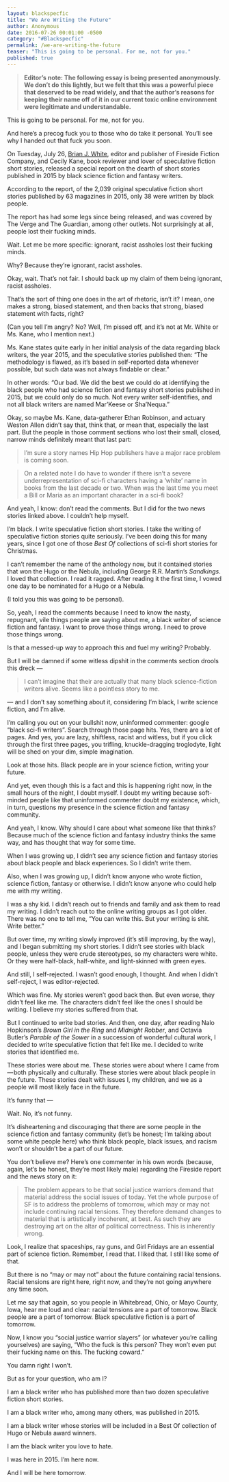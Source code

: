 ```yaml
---
layout: blackspecfic
title: "We Are Writing the Future"
author: Anonymous
date: 2016-07-26 00:01:00 -0500
category: "#Blackspecfic"
permalink: /we-are-writing-the-future
teaser: "This is going to be personal. For me, not for you."
published: true
---
```


> **Editor’s note: The following essay is being presented anonymously. We don’t do this lightly, but we felt that this was a powerful piece that deserved to be read widely, and that the author’s reasons for keeping their name off of it in our current toxic online environment were legitimate and understandable.**

This is going to be personal. For me, not for you.

And here’s a precog fuck you to those who do take it personal. You’ll see why I handed out that fuck you soon.

On Tuesday, July 26, [Brian J. White](https://twitter.com/talkwordy), editor and publisher of Fireside Fiction Company, and Cecily Kane, book reviewer and lover of speculative fiction short stories, released a special report on the dearth of short stories published in 2015 by black science fiction and fantasy writers.

According to the report, of the 2,039 original speculative fiction short stories published by 63 magazines in 2015, only 38 were written by black people.

The report has had some legs since being released, and was covered by The Verge and The Guardian, among other outlets. Not surprisingly at all, people lost their fucking minds.

Wait. Let me be more specific: ignorant, racist assholes lost their fucking minds.

Why? Because they’re ignorant, racist assholes.

Okay, wait. That’s not fair. I should back up my claim of them being ignorant, racist assholes.

That’s the sort of thing one does in the art of rhetoric, isn’t it? I mean, one makes a strong, biased statement, and then backs that strong, biased statement with facts, right?

(Can you tell I’m angry? No? Well, I’m pissed off, and it’s not at Mr. White or Ms. Kane, who I mention next.)

Ms. Kane states quite early in her initial analysis of the data regarding black writers, the year 2015, and the speculative stories published then: “The methodology is flawed, as it’s based in self-reported data whenever possible, but such data was not always findable or clear.”

In other words: “Our bad. We did the best we could do at identifying the black people who had science fiction and fantasy short stories published in 2015, but we could only do so much. Not every writer self-identifies, and not all black writers are named Mar’Keese or Sha’Nequa.”

Okay, so maybe Ms. Kane, data-gatherer Ethan Robinson, and actuary Weston Allen didn’t say that, think that, or mean that, especially the last part. But the people in those comment sections who lost their small, closed, narrow minds definitely meant that last part:

> I’m sure a story names Hip Hop publishers have a major race problem is coming soon.

> On a related note I do have to wonder if there isn’t a severe underrepresentation of sci-fi characters having a ‘white’ name in books from the last decade or two. When was the last time you meet a Bill or Maria as an important character in a sci-fi book?

And yeah, I know: don’t read the comments. But I did for the two news stories linked above. I couldn’t help myself.

I’m black. I write speculative fiction short stories. I take the writing of speculative fiction stories quite seriously. I’ve been doing this for many years, since I got one of those _Best Of_ collections of sci-fi short stories for Christmas.

I can’t remember the name of the anthology now, but it contained stories that won the Hugo or the Nebula, including George R.R. Martin’s _Sandkings_. I loved that collection. I read it ragged. After reading it the first time, I vowed one day to be nominated for a Hugo or a Nebula.

(I told you this was going to be personal).

So, yeah, I read the comments because I need to know the nasty, repugnant, vile things people are saying about me, a black writer of science fiction and fantasy. I want to prove those things wrong. I need to prove those things wrong.

Is that a messed-up way to approach this and fuel my writing? Probably.

But I will be damned if some witless dipshit in the comments section drools this dreck —

> I can’t imagine that their are actually that many black science-fiction writers alive. Seems like a pointless story to me.

— and I don’t say something about it, considering I’m black, I write science fiction, and I’m alive.

I’m calling you out on your bullshit now, uninformed commenter: google “black sci-fi writers”. Search through those page hits. Yes, there are a lot of pages. And yes, you are lazy, shiftless, racist and witless, but if you click through the first three pages, you trifling, knuckle-dragging troglodyte, light will be shed on your dim, simple imagination.

Look at those hits. Black people are in your science fiction, writing your future.

And yet, even though this is a fact and this is happening right now, in the small hours of the night, I doubt myself. I doubt my writing because soft-minded people like that uninformed commenter doubt my existence, which, in turn, questions my presence in the science fiction and fantasy community.

And yeah, I know. Why should I care about what someone like that thinks? Because much of the science fiction and fantasy industry thinks the same way, and has thought that way for some time.

When I was growing up, I didn’t see any science fiction and fantasy stories about black people and black experiences. So I didn’t write them.

Also, when I was growing up, I didn’t know anyone who wrote fiction, science fiction, fantasy or otherwise. I didn’t know anyone who could help me with my writing.

I was a shy kid. I didn’t reach out to friends and family and ask them to read my writing. I didn’t reach out to the online writing groups as I got older. There was no one to tell me, “You can write this. But your writing is shit. Write better.”

But over time, my writing slowly improved (it’s still improving, by the way), and I began submitting my short stories. I didn’t see stories with black people, unless they were crude stereotypes, so my characters were white. Or they were half-black, half-white, and light-skinned with green eyes.

And still, I self-rejected. I wasn’t good enough, I thought. And when I didn’t self-reject, I was editor-rejected.

Which was fine. My stories weren’t good back then. But even worse, they didn’t feel like me. The characters didn’t feel like the ones I should be writing. I believe my stories suffered from that.

But I continued to write bad stories. And then, one day, after reading Nalo Hopkinson’s _Brown Girl in the Ring_ and _Midnight Robber_, and Octavia Butler’s _Parable of the Sower_ in a succession of wonderful cultural work, I decided to write speculative fiction that felt like me. I decided to write stories that identified me.

These stories were about me. These stories were about where I came from — both physically and culturally. These stories were about black people in the future. These stories dealt with issues I, my children, and we as a people will most likely face in the future.

It’s funny that —

Wait. No, it’s not funny.

It’s disheartening and discouraging that there are some people in the science fiction and fantasy community (let’s be honest; I’m talking about some white people here) who think black people, black issues, and racism won’t or shouldn’t be a part of our future.

You don’t believe me? Here’s one commenter in his own words (because, again, let’s be honest, they’re most likely male) regarding the Fireside report and the news story on it:

> The problem appears to be that social justice warriors demand that material address the social issues of today. Yet the whole purpose of SF is to address the problems of tomorrow, which may or may not include continuing racial tensions. They therefore demand changes to material that is artistically incoherent, at best. As such they are destroying art on the altar of political correctness. This is inherently wrong.

Look, I realize that spaceships, ray guns, and Girl Fridays are an essential part of science fiction. Remember, I read that. I liked that. I still like some of that.

But there is no “may or may not” about the future containing racial tensions. Racial tensions are right here, right now, and they’re not going anywhere any time soon.

Let me say that again, so you people in Whitebread, Ohio, or Mayo County, Iowa, hear me loud and clear: racial tensions are a part of tomorrow. Black people are a part of tomorrow. Black speculative fiction is a part of tomorrow.

Now, I know you “social justice warrior slayers” (or whatever you’re calling yourselves) are saying, “Who the fuck is this person? They won’t even put their fucking name on this. The fucking coward.”

You damn right I won’t.

But as for your question, who am I?

I am a black writer who has published more than two dozen speculative fiction short stories.

I am a black writer who, among many others, was published in 2015.

I am a black writer whose stories will be included in a Best Of collection of Hugo or Nebula award winners.

I am the black writer you love to hate.

I was here in 2015. I’m here now.

And I will be here tomorrow.
